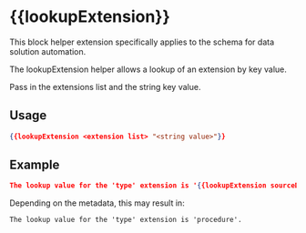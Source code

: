 # {{lookupExtension}}

This block helper extension specifically applies to the schema for data solution automation.

The lookupExtension helper allows a lookup of an extension by key value.

Pass in the extensions list and the string key value.

## Usage

```json
{{lookupExtension <extension list> "<string value>"}}
```

## Example

```json
The lookup value for the 'type' extension is '{{lookupExtension sourceDataObjects.0.extensions "type"}}'.
```

Depending on the metadata, this may result in:

```dotnetcli
The lookup value for the 'type' extension is 'procedure'.
```
